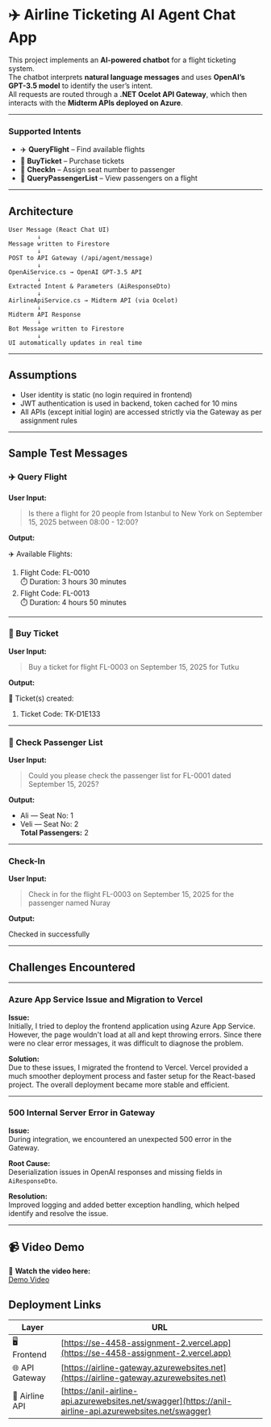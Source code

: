 # ✈️ Airline Ticketing AI Agent Chat App

This project implements an **AI-powered chatbot** for a flight ticketing system.  
The chatbot interprets **natural language messages** and uses **OpenAI’s GPT-3.5 model** to identify the user’s intent.  
All requests are routed through a **.NET Ocelot API Gateway**, which then interacts with the **Midterm APIs deployed on Azure**.

---

###  Supported Intents

- ✈️ **QueryFlight** – Find available flights  
- 🎫 **BuyTicket** – Purchase tickets  
- 🪪 **CheckIn** – Assign seat number to passenger  
- 👥 **QueryPassengerList** – View passengers on a flight  


---

##  Architecture

```text
User Message (React Chat UI)
        ↓
Message written to Firestore
        ↓
POST to API Gateway (/api/agent/message)
        ↓
OpenAiService.cs → OpenAI GPT-3.5 API
        ↓
Extracted Intent & Parameters (AiResponseDto)
        ↓
AirlineApiService.cs → Midterm API (via Ocelot)
        ↓
Midterm API Response
        ↓
Bot Message written to Firestore
        ↓
UI automatically updates in real time

```
---

##  Assumptions

- User identity is static (no login required in frontend)
- JWT authentication is used in backend, token cached for 10 mins
- All APIs (except initial login) are accessed strictly via the Gateway as per assignment rules

---


##  Sample Test Messages



### ✈️ Query Flight

**User Input:**

> Is there a flight for 20 people from Istanbul to New York on September 15, 2025 between 08:00 - 12:00?

**Output:**

✈️ Available Flights:  
1. Flight Code: FL-0010  
   ⏱️ Duration: 3 hours 30 minutes  
2. Flight Code: FL-0013  
   ⏱️ Duration: 4 hours 50 minutes

---

### 🎫 Buy Ticket

**User Input:**

> Buy a ticket for flight FL-0003 on September 15, 2025 for Tutku

**Output:**

🎫 Ticket(s) created:  
1. Ticket Code: TK-D1E133

---

### 👥 Check Passenger List

**User Input:**

> Could you please check the passenger list for FL-0001 dated September 15, 2025?

**Output:**

- Ali — Seat No: 1  
- Veli — Seat No: 2  
**Total Passengers:** 2

---

### Check-In

**User Input:**

> Check in for the flight FL-0003 on September 15, 2025 for the passenger named Nuray

**Output:**

 Checked in successfully

---

##  Challenges Encountered

---

###  Azure App Service Issue and Migration to Vercel

**Issue:**  
Initially, I tried to deploy the frontend application using Azure App Service. However, the page wouldn't load at all and kept throwing errors. Since there were no clear error messages, it was difficult to diagnose the problem.

**Solution:**  
Due to these issues, I migrated the frontend to Vercel. Vercel provided a much smoother deployment process and faster setup for the React-based project. The overall deployment became more stable and efficient.

---

###  500 Internal Server Error in Gateway

**Issue:**  
During integration, we encountered an unexpected 500 error in the Gateway.

**Root Cause:**  
Deserialization issues in OpenAI responses and missing fields in `AiResponseDto`.

**Resolution:**  
Improved logging and added better exception handling, which helped identify and resolve the issue.

---

## 📹 Video Demo

🎥 **Watch the video here:**  
[Demo Video](https://youtu.be/rUZjFJA-8CQ)



##  Deployment Links

| Layer         | URL                                                                 |
|---------------|----------------------------------------------------------------------|
| 🖥️ Frontend     | [https://se-4458-assignment-2.vercel.app](https://se-4458-assignment-2.vercel.app)         |
| 🌐 API Gateway | [https://airline-gateway.azurewebsites.net](https://airline-gateway.azurewebsites.net)     |
| 📡 Airline API | [https://anil-airline-api.azurewebsites.net/swagger](https://anil-airline-api.azurewebsites.net/swagger) |


